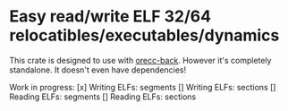 # Easy read/write ELF 32/64 relocatibles/executables/dynamics
This crate is designed to use with [orecc-back](https://github.com/InfiniteCoder01/orecc-back). However it's completely standalone.
It doesn't even have dependencies!

Work in progress:
[x] Writing ELFs: segments
[] Writing ELFs: sections
[] Reading ELFs: segments
[] Reading ELFs: sections
